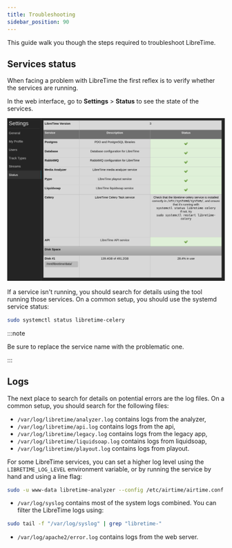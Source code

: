 ```yaml
---
title: Troubleshooting
sidebar_position: 90
---
```


This guide walk you though the steps required to troubleshoot LibreTime.

## Services status

When facing a problem with LibreTime the first reflex is to verify whether the services are running.

In the web interface, go to **Settings** > **Status** to see the state of the services.

![](./troubleshooting-status-page.png)

If a service isn't running, you should search for details using the tool running those services.
On a common setup, you should use the systemd service status:

```bash
sudo systemctl status libretime-celery
```

:::note

Be sure to replace the service name with the problematic one.

:::

## Logs

The next place to search for details on potential errors are the log files.
On a common setup, you should search for the following files:

- `/var/log/libretime/analyzer.log` contains logs from the analyzer,
- `/var/log/libretime/api.log` contains logs from the api,
- `/var/log/libretime/legacy.log` contains logs from the legacy app,
- `/var/log/libretime/liquidsoap.log` contains logs from liquidsoap,
- `/var/log/libretime/playout.log` contains logs from playout.

For some LibreTime services, you can set a higher log level using the `LIBRETIME_LOG_LEVEL` environment variable, or by running the service by hand and using a line flag:

```bash
sudo -u www-data libretime-analyzer --config /etc/airtime/airtime.conf --log-level debug
```

- `/var/log/syslog` contains most of the system logs combined. You can filter the LibreTime logs using:

```bash
sudo tail -f "/var/log/syslog" | grep "libretime-"
```

- `/var/log/apache2/error.log` contains logs from the web server.
